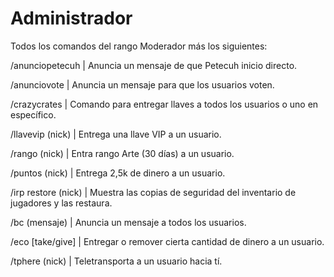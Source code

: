 # Administrador

Todos los comandos del rango Moderador más los siguientes:

/anunciopetecuh | Anuncia un mensaje de que Petecuh inicio directo.

/anunciovote | Anuncia un mensaje para que los usuarios voten.&#x20;

/crazycrates | Comando para entregar llaves a todos los usuarios o uno en específico.&#x20;

/llavevip (nick) | Entrega una llave VIP a un usuario.&#x20;

/rango (nick) | Entra rango Arte (30 días) a un usuario.&#x20;

/puntos (nick) | Entrega 2,5k de dinero a un usuario.&#x20;

/irp restore (nick) | Muestra las copias de seguridad del inventario de jugadores y las restaura.&#x20;

/bc (mensaje) | Anuncia un mensaje a todos los usuarios.

/eco \[take/give] | Entregar o remover cierta cantidad de dinero a un usuario.

/tphere (nick) | Teletransporta a un usuario hacia tí.
